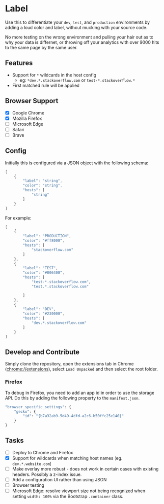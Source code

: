 # Label

Use this to differentiate your `dev`, `test`, and `production` environments by adding a loud color and label, without mucking with your source code.

No more testing on the wrong environment and pulling your hair out as to why your data is differnet, or throwing off your analytics with over 9000 hits to the same page by the same user.

## Features

- Support for `*` wildcards in the host config
  - eg: `*dev.*.stackoverflow.com` or `test-*.stackoverflow.*`
- First matched rule will be applied

## Browser Support

- [x] Google Chrome
- [x] Mozilla Firefox
- [ ] Microsoft Edge
- [ ] Safari
- [ ] Brave

## Config
Initially this is configured via a JSON object with the following schema:
```js
[
    {
        "label": "string",
        "color": "string",
        "hosts": [
            "string"
        ]
    }
]
```

For example:

```js
[    
    {
        "label": "PRODUCTION",
        "color": "#ff8000",
        "hosts": [
            "stackoverflow.com"
        ]
    },
    {
        "label": "TEST",
        "color": "#006400",
        "hosts": [
            "test-*.stackoverflow.com",
            "test.*.stackoverflow.com"

        ]
    },
    {
        "label": "DEV",
        "color": "#230000",
        "hosts": [
            "dev.*.stackoverflow.com"
        ]
    }
]
```

## Develop and Contribute

Simply clone the repository, open the extensions tab in Chrome ([chrome://extensions](chrome://extensions)), select `Load Unpacked` and then select the root folder.

### Firefox

To debug in Firefox, you need to add an app id in order to use the storage API. Do this by adding the following property to the `manifest.json`.

```js
"browser_specific_settings": {
    "gecko": {
        "id": "{b7a32ab9-5d49-4dfd-a2c6-b50ffc25e140}"
    }
}
```

## Tasks

- [ ] Deploy to Chrome and Firefox
- [x] Support for wildcards when matching host names (eg. `dev.*.website.com`)
- [ ] Make overlay more robust - does not work in certain cases with existing headers. Possibly a z-index issue.
- [ ] Add a configuration UI rather than using JSON
- [ ] Browser testing
- [ ] Microsoft Edge: resolve viewport size not being recognized when setting `width: 100%` via the Bootstrap `.container` class.
